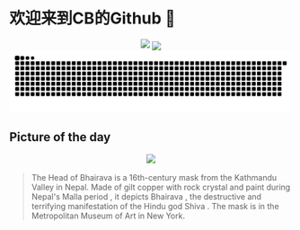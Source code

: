 
# 欢迎来到CB的Github 👋

<div align="center">
  <img height="137px" src="https://github-readme-stats.vercel.app/api?username=SuperCB&show_icons=true&theme=radical" />
   <img align="center" src="https://github-readme-stats.vercel.app/api/top-langs/?username=SuperCB&hide=javascript,html,cmake,tex&layout=compact&theme=swift" />
 
</div>


<div align="center">
    <img src="./contribution-snake/github-contribution-grid-snake.svg" />
</div>



## Picture of the day
<div align="center">
  <img width=400px src="https://upload.wikimedia.org/wikipedia/commons/thumb/1/1f/Head_of_Bhairava_-_MET_DP307219.jpg/525px-Head_of_Bhairava_-_MET_DP307219.jpg" />
</div>

>The  Head of Bhairava  is a 16th-century mask from the  Kathmandu Valley  in Nepal. Made of gilt copper with rock crystal and paint during Nepal's  Malla period , it depicts  Bhairava , the destructive and terrifying manifestation of the Hindu god  Shiva . The mask is in the  Metropolitan Museum of Art  in New York.


